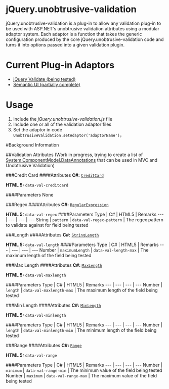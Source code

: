 # jQuery.unobtrusive-validation
jQuery.unobtrusive-validation is a plug-in to allow any validation plug-in to be used with ASP.NET's unobtrusive validation attributes using a modular adaptor system. Each adaptor is a function that takes the generic configuration produced by the core jQuery.unobtrusive-validation code and turns it into options passed into a given validation plugin.

# Current Plug-in Adaptors
* [jQuery Validate (being tested)](http://jqueryvalidation.org/)
* [Semantic UI (partially complete)](http://semantic-ui.com/behaviors/form.html)

# Usage
1. Include the *jQuery.unobtrusive-validation.js* file
2. Include one or all of the validation adaptor files
3. Set the adaptor in code `UnobtrusiveValidation.setAdaptor('adaptorName');`

#Background Information

##Validation Attributes
(Work in progress, trying to create a list of [System.ComponentModel.DataAnnotations](https://msdn.microsoft.com/en-us/library/system.componentmodel.dataannotations%28v=vs.110%29.aspx?f=255&MSPPError=-2147217396) that can be used in MVC and Unobtrusive Validation)

###Credit Card
####Attributes
**C#:** [`CreditCard`](https://msdn.microsoft.com/en-us/library/system.componentmodel.dataannotations.creditcardattribute(v=vs.110).aspx)

**HTML 5:** `data-val-creditcard`

####Parameters
None

###Regex
####Attributes
**C#:** [`RegularExpression`](https://msdn.microsoft.com/en-us/library/system.componentmodel.dataannotations.regularexpressionattribute(v=vs.110).aspx)

**HTML 5:** `data-val-regex`
####Parameters
Type | C# | HTML5 | Remarks
--- | --- | --- | ---
String | `pattern` | `data-val-regex-pattern` | The regex pattern to validate against for field being tested

###Length
####Attributes
**C#:** [`StringLength`](https://msdn.microsoft.com/en-us/library/system.componentmodel.dataannotations.stringlengthattribute%28v=vs.110%29.aspx?f=255&MSPPError=-2147217396)

**HTML 5:** `data-val-length`
####Parameters
Type | C# | HTML5 | Remarks
--- | --- | --- | ---
Number | `maximumLength` | `data-val-length-max` | The maximum length of the field being tested

###Max Length
####Attributes
**C#:** [`MaxLength`](https://msdn.microsoft.com/en-us/library/system.componentmodel.dataannotations.maxlengthattribute(v=vs.110).aspx)

**HTML 5:** `data-val-maxlength`

####Parameters
Type | C# | HTML5 | Remarks
--- | --- | --- | ---
Number | `length` | `data-val-maxlength-max` | The maximum length of the field being tested

###Min Length
####Attributes
**C#:** [`MinLength`](https://msdn.microsoft.com/en-us/library/system.componentmodel.dataannotations.minlengthattribute(v=vs.110).aspx)

**HTML 5:** `data-val-minlength`

####Parameters
Type | C# | HTML5 | Remarks
--- | --- | --- | ---
Number | `length` | `data-val-minlength-min` | The minimum length of the field being tested

###Range
####Attributes
**C#:** [`Range`](https://msdn.microsoft.com/en-us/library/system.componentmodel.dataannotations.rangeattribute(v=vs.110).aspx)

**HTML 5:** `data-val-range`

####Parameters
Type | C# | HTML5 | Remarks
--- | --- | --- | ---
Number | `minimum` | `data-val-range-min` | The minimum value of the field being tested
Number | `maximum` | `data-val-range-max` | The maximum value of the field being tested
